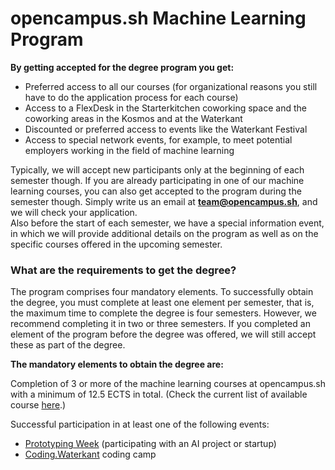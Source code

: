 # opencampus.sh Machine Learning Program



**By getting accepted for the degree program you get:**

* Preferred access to all our courses (for organizational reasons you still have to do the application process for each course)
* Access to a FlexDesk in the Starterkitchen coworking space and the coworking areas in the Kosmos and at the Waterkant
* Discounted or preferred access to events like the Waterkant Festival
* Access to special network events, for example, to meet potential employers working in the field of machine learning

Typically, we will accept new participants only at the beginning of each semester though. If you are already participating in one of our machine learning courses, you can also get accepted to the program during the semester though. Simply write us an email at **team@opencampus.sh**, and we will check your application.\
Also before the start of each semester, we have a special information event, in which we will provide additional details on the program as well as on the specific courses offered in the upcoming semester.

### What are the requirements to get the degree?

The program comprises four mandatory elements. To successfully obtain the degree, you must complete at least one element per semester, that is, the maximum time to complete the degree is four semesters. However, we recommend completing it in two or three semesters. If you completed an element of the program before the degree was offered, we will still accept these as part of the degree.

&#x20;**The mandatory elements to obtain the degree are:**

Completion of 3 or more of the machine learning courses at opencampus.sh with a minimum of 12.5 ECTS in total. (Check the current list of available course [here](https://edu.opencampus.sh/course/158).)

Successful participation in at least one of the following events:

* [Prototyping Week](https://starterkitchen.de/ptw/) (participating with an AI project or startup)
* [Coding.Waterkant](https://coding.waterkant.sh) coding camp

